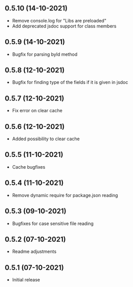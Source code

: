 ## 0.5.10 (14-10-2021)
* Remove console.log for "Libs are preloaded"
* Add deprecated jsdoc support for class members

## 0.5.9 (14-10-2021)
* Bugfix for parsing byId method

## 0.5.8 (12-10-2021)
* Bugfix for finding type of the fields  if it is given in jsdoc

## 0.5.7 (12-10-2021)
* Fix error on clear cache

## 0.5.6 (12-10-2021)
* Added possibility to clear cache

## 0.5.5 (11-10-2021)
* Cache bugfixes

## 0.5.4 (11-10-2021)
* Remove dynamic require for package.json reading

## 0.5.3 (09-10-2021)
* Bugfixes for case sensitive file reading

## 0.5.2 (07-10-2021)
* Readme adjustments

## 0.5.1 (07-10-2021)
* Initial release